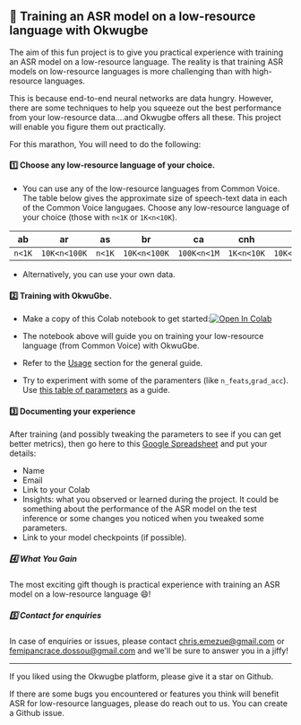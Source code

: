 ## :runner: Training an ASR model on a low-resource language with Okwugbe
The aim of this fun project is to give you practical experience with training an ASR model on a low-resource language. The reality is that training ASR models on low-resource languages is more challenging than with high-resource languages.

This is because end-to-end neural networks are data hungry. However, there are some techniques to help you squeeze out the best performance from your low-resource data....and Okwugbe offers all these. This project will enable you figure them out practically.

For this marathon, You will need to do the following:

#### :one: Choose any low-resource language of your choice. 
- You can use any of the low-resource languages from Common Voice. The table below gives the approximate size of speech-text data in each of the Common Voice langugaes. Choose any low-resource language of your choice (those with `n<1K` or `1K<n<10K`).

| ab | ar | as | br | ca | cnh | cs | cv | cy | de | dv | el | en | eo | es | et | eu | fa | fi | fr | fyNL | gaIE | hi | hsb | hu | ia | id | it | ja | ka | kab | ky | lg | lt | lv | mn | mt | nl | or | paIN | pl | pt | rmsursilv | rmvallader | ro | ru | rw | sah | sl | svSE | ta | th | tr | tt | uk | vi | vot | zhCN | zhHK | zhTW |
| --- | --- | --- | --- | --- | --- | --- | --- | --- | --- | --- | --- | --- | --- | --- | --- | --- | --- | --- | --- | --- | --- | --- | --- | --- | --- | --- | --- | --- | --- | --- | --- | --- | --- | --- | --- | --- | --- | --- | --- | --- | --- | --- | --- | --- | --- | --- | --- | --- | --- | --- | --- | --- | --- | --- | --- | --- | --- | --- | --- |
| `n<1K` | `10K<n<100K` | `n<1K` | `10K<n<100K` | `100K<n<1M` | `1K<n<10K` | `10K<n<100K` | `10K<n<100K` | `10K<n<100K` | `100K<n<1M` | `1K<n<10K` | `10K<n<100K` | `100K<n<1M` | `10K<n<100K` | `100K<n<1M` | `10K<n<100K` | `10K<n<100K` | `10K<n<100K` | `1K<n<10K` | `100K<n<1M` | `10K<n<100K` | `1K<n<10K` | `n<1K` | `1K<n<10K` | `1K<n<10K` | `1K<n<10K` | `10K<n<100K` | `100K<n<1M` | `1K<n<10K` | `1K<n<10K` | `100K<n<1M` | `10K<n<100K` | `1K<n<10K` | `1K<n<10K` | `1K<n<10K` | `1K<n<10K` | `10K<n<100K` | `10K<n<100K` | `1K<n<10K` | `1K<n<10K` | `10K<n<100K` | `10K<n<100K` | `1K<n<10K` | `1K<n<10K` | `1K<n<10K` | `10K<n<100K` | `100K<n<1M` | `1K<n<10K` | `1K<n<10K` | `1K<n<10K` | `10K<n<100K` | `10K<n<100K` | `1K<n<10K` | `10K<n<100K` | `10K<n<100K` | `1K<n<10K` | `n<1K` | `10K<n<100K` | `10K<n<100K` | `10K<n<100K` |

- Alternatively, you can use your own data.

#### :two: Training with OkwuGbe.

- Make a copy of this Colab notebook to get started:[![Open In Colab](https://colab.research.google.com/assets/colab-badge.svg)](https://colab.research.google.com/drive/12XiQCuQzOr7lye2sFCvsn4Ch_DNevx4u?usp=sharing) 

- The notebook above will guide you on training your low-resource language (from Common Voice) with OkwuGbe.  
- Refer to the [Usage](https://github.com/edaiofficial/okwugbe#usage) section for the general guide.  
- Try to experiment with some of the paramenters (like `n_feats`,`grad_acc`). Use [this table of parameters](https://github.com/edaiofficial/okwugbe#parameters) as a guide.

#### :three: Documenting your experience    

After training (and possibly tweaking the parameters to see if you can get better metrics), then go here  to this [Google Spreadsheet](https://docs.google.com/spreadsheets/d/1LiwbLSaNa9uwAJOb1Cag-IT9iNWt0BA0HLRlscMEPis/edit?usp=sharing) and put your details:

- Name
- Email
- Link to your Colab
- Insights: what you observed or learned during the project. It could be something about the performance of the ASR model on the test inference or some changes you noticed when you tweaked some parameters.
- Link to your model checkpoints (if possible). 

##### :four: What You Gain

The most exciting gift though is practical experience with training an ASR model on a low-resource language :smile:! 

##### :five: Contact for enquiries

In case of enquiries or issues, please contact chris.emezue@gmail.com or femipancrace.dossou@gmail.com  and we'll be sure to answer you in a jiffy!
______
If you liked using the Okwugbe platform, please give it a star on Github.

If there are some bugs you encountered or features you think will benefit ASR for low-resource languages, please do reach out to us. You can create a Github issue.
